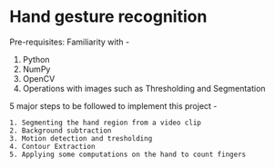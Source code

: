 # Hand gesture recognition

Pre-requisites:
Familiarity with - 
1. Python
2. NumPy 
3. OpenCV
4. Operations with images such as Thresholding and Segmentation

5 major steps to be followed to implement this project - 

    1. Segmenting the hand region from a video clip
    2. Background subtraction
    3. Motion detection and tresholding
    4. Contour Extraction
    5. Applying some computations on the hand to count fingers
    
